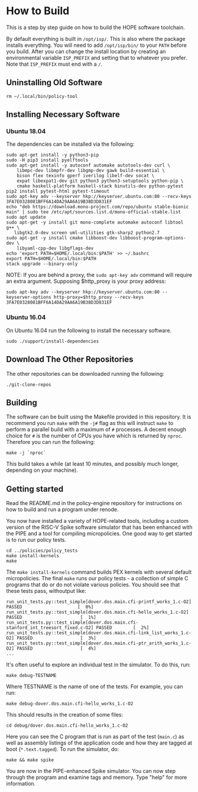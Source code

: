 # How to Build

This is a step by step guide on how to build the HOPE software toolchain.

By default everything is built in `/opt/isp/`.  This is also where the package
installs everything.  You will need to add `/opt/isp/bin/` to your `PATH` before
you build.  After you can change the install location by creating an
environmental variable `ISP_PREFIX` and setting that to whatever you prefer.
Note that `ISP_PREFIX` must end with a `/`.

## Uninstalling Old Software

`rm ~/.local/bin/policy-tool`

## Installing Necessary Software

### Ubuntu 18.04

The dependencies can be installed via the following:

```
sudo apt-get install -y python3-pip
sudo -H pip3 install pyelftools
sudo apt-get install -y autoconf automake autotools-dev curl \
    libmpc-dev libmpfr-dev libgmp-dev gawk build-essential \
    bison flex texinfo gperf iverilog libelf-dev socat \
    expat libexpat1-dev git python3 python3-setuptools python-pip \
    cmake haskell-platform haskell-stack binutils-dev python-pytest
pip2 install pytest-html pytest-timeout
sudo apt-key adv --keyserver hkp://keyserver.ubuntu.com:80 --recv-keys 3FA7E0328081BFF6A14DA29AA6A19B38D3D831EF
echo "deb https://download.mono-project.com/repo/ubuntu stable-bionic main" | sudo tee /etc/apt/sources.list.d/mono-official-stable.list
sudo apt update
sudo apt-get -y install git mono-complete automake autoconf libtool g++ \
   libgtk2.0-dev screen uml-utilities gtk-sharp2 python2.7
sudo apt-get -y install cmake libboost-dev libboost-program-options-dev \
    libyaml-cpp-dev libgflags-dev
echo 'export PATH=$HOME/.local/bin:$PATH' >> ~/.bashrc
export PATH=$HOME/.local/bin:$PATH
stack upgrade --binary-only
```

NOTE: If you are behind a proxy, the `sudo apt-key adv` command will require
an extra argument.  Supposing $http_proxy is your proxy address:

```
sudo apt-key adv --keyserver hkp://keyserver.ubuntu.com:80 --keyserver-options http-proxy=$http_proxy --recv-keys 3FA7E0328081BFF6A14DA29AA6A19B38D3D831EF
```

### Ubuntu 16.04



On Ubuntu 16.04 run the following to install the necessary software.

```
sudo ./support/install-dependencies
```

## Download The Other Repositories

The other repositories can be downloaded running the following:

```
./git-clone-repos
```

## Building

The software can be built using the Makefile provided in this repository.  It is
recommend you run `make` with the `-j#` flag as this will instruct `make` to
perform a parallel build with a maximum of `#` processes.  A decent enough
choice for `#` is the number of CPUs you have which is returned by `nproc`.
Therefore you can run the following:

```
make -j `nproc`
```

This build takes a while (at least 10 minutes, and possibly much longer,
depending on your machine).


## Getting started

Read the README.md in the policy-engine repository for instructions on how to
build and run a program under renode.

You now have installed a variety of HOPE-related tools, including a custom
version of the RISC-V Spike software simulator that has been enhanced with the
PIPE and a tool for compiling micropolicies.  One good way to get started is to
run our policy tests.

```
cd ../policies/policy_tests
make install-kernels
make
```

The `make install-kernels` command builds PEX kernels with several default
micropolicies.  The final `make` runs our policy tests - a collection of simple
C programs that do or do not violate various policies.  You should see that
these tests pass, withoutput like:

```
run_unit_tests.py::test_simple[dover.dos.main.cfi-printf_works_1.c-O2] PASSED                     [  0%]
run_unit_tests.py::test_simple[dover.dos.main.cfi-hello_works_1.c-O2] PASSED                      [  1%]
run_unit_tests.py::test_simple[dover.dos.main.cfi-stanford_int_treesort_fixed.c-O2] PASSED        [  2%]
run_unit_tests.py::test_simple[dover.dos.main.cfi-link_list_works_1.c-O2] PASSED                  [  3%]
run_unit_tests.py::test_simple[dover.dos.main.cfi-ptr_arith_works_1.c-O2] PASSED                  [  4%]
...
```

It's often useful to explore an individual test in the simulator.  To do this, run:

```
make debug-TESTNAME
```

Where TESTNAME is the name of one of the tests.  For example, you can run:

```
make debug-dover.dos.main.cfi-hello_works_1.c-O2
```

This should results in the creation of some files:

```
cd debug/dover.dos.main.cfi-hello_works_1.c-O2
```

Here you can see the C program that is run as part of the test (`main.c`) as
well as assembly listings of the application code and how they are tagged at
boot (`*.text.tagged`).  To run the simulator, do:

```
make && make spike
```

You are now in the PIPE-enhanced Spike simulator.  You can now step through the
program and examine tags and memory.  Type "help" for more information.
